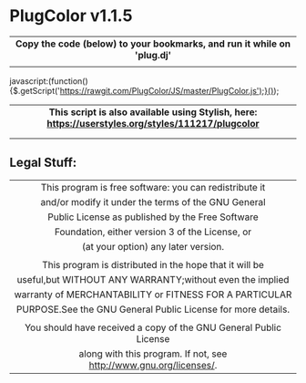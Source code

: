 **PlugColor v1.1.5**
=====================

|  |
|:-----------------------------------------------------------------------------------------------:|
|**Copy the code (below) to your bookmarks, and run it while on 'plug.dj'**|
|  |
javascript:(function(){$.getScript('https://rawgit.com/PlugColor/JS/master/PlugColor.js');}());

|  |
|:-----------------------------------------------------------------------------------------------:|
|**This script is also available using Stylish, here: https://userstyles.org/styles/111217/plugcolor**|
|  |
|  |

Legal Stuff:
------------
|  |
|:-----------------------------------------------------------------------------------------------:|
|This program is free software: you can redistribute it|
|and/or modify it under the terms of the GNU General|
|Public License as published by the Free Software|
|Foundation, either version 3 of the License, or| 
|(at your option) any later version.|
|  |
|This program is distributed in the hope that it will be|
|useful,but WITHOUT ANY WARRANTY;without even the implied|
|warranty of MERCHANTABILITY or FITNESS FOR A PARTICULAR|
|PURPOSE.See the GNU General Public License for more details.|
|  |
|You should have received a copy of the GNU General Public License|
|along with this program. If not, see http://www.gnu.org/licenses/.|
